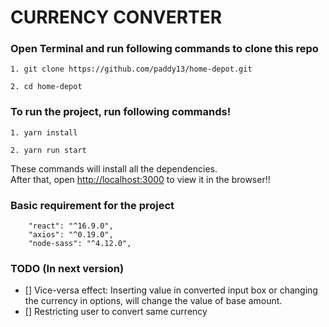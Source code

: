 # CURRENCY CONVERTER

### Open Terminal and run following commands to clone this repo<br>

```
1. git clone https://github.com/paddy13/home-depot.git

2. cd home-depot
```

### To run the project, run following commands!<br>

```
1. yarn install

2. yarn run start
```

These commands will install all the dependencies. <br>
After that, open [http://localhost:3000](http://localhost:3000) to view it in the browser!!<br>

### Basic requirement for the project
```
    "react": "^16.9.0",
    "axios": "^0.19.0",
    "node-sass": "^4.12.0",
```

### TODO (In next version)
- [] Vice-versa effect: Inserting value in converted input box or changing the currency in options, will change the value of base amount.
- [] Restricting user to convert same currency
